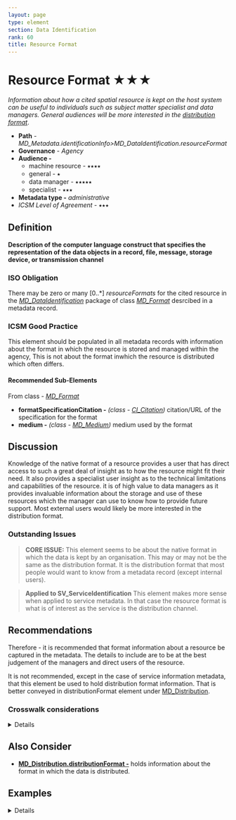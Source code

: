```yaml
---
layout: page
type: element
section: Data Identification
rank: 60
title: Resource Format
---
```

# Resource Format  ★★★
*Information about how a cited spatial resource is kept on the host system can be useful to individuals such as subject matter specialist and data managers. General audiences will be more interested in the [distribution format](./DistribitionInfo)*.

- **Path** - *MD_Metadata.identificationInfo>MD_DataIdentification.resourceFormat*
- **Governance** - *Agency*
- **Audience -**
  - machine resource - ⭑⭑⭑⭑
  - general - ⭑
  - data manager - ⭑⭑⭑⭑⭑
  - specialist - ⭑⭑⭑
- **Metadata type -** *administrative*
- *ICSM Level of Agreement -* ⭑⭑⭑

## Definition
**Description of the computer language construct that specifies the representation of the data objects in a record, file, message, storage device, or transmission channel**

### ISO Obligation
There may be zero or many [0..\*] *resourceFormats* for the cited resource in the  *[MD_DataIdentification](./class-MD_DataIdentification)* package of class *[MD_Format](https://www.isotc211.org/hmmg/HTML/ConceptualModels/EARoot/EA1/EA13/EA2/EA10/EA4323.htm)* desrcibed in a metadata record.

###  ICSM Good Practice
This element should be populated in all metadata records with information about the format in which the resource is stored and managed within the agency,  This is not about the format inwhich the resource is distributed which often differs.

#### Recommended Sub-Elements
From class - *[MD_Format](http://wiki.esipfed.org/index.php/MD_Format)*
* **formatSpecificationCitation -** *(class - [CI_Citation](./class-CI_Citation))* citation/URL of the specification for the format
* **medium -** *(class - [MD_Medium](http://wiki.esipfed.org/index.php/MD_Medium))*  medium used by the format

## Discussion

Knowledge of the native format of a resource provides a user that has direct access to such a great deal of insight as to how the resource might fit their need. It also provides a specialist user insight as to the technical limitations and capabilities of the resource. it is of high value to data managers as it provides invaluable information about the storage and use of these resources which the manager can use to know how to provide future support.
Most external users would likely be more interested in the distribution format.

### Outstanding Issues
> **CORE ISSUE:**
This element seems to be about the native format in which the data is kept by an organisation.  This may or may not be the same as the distribution format. It is the distribution format that most people would want to know from a metadata record (except internal users).

> **Applied to SV_ServiceIdentification**
This element makes more sense when applied to service metadata.  In that case the resource format is what is of interest as the service is the distribution channel.

## Recommendations

Therefore - it is recommended that format information about a resource be captured in the metadata. The details to include are to be at the best judgement of the managers and direct users of the resource.

It is not recommended, except in the case of service information metadata, that this element be used to hold distribution format information. That is better conveyed in distributionFormat element under [MD_Distribution](./DistributionInfo).


### Crosswalk considerations

<details>

#### Dublin core / CKAN / data.govt.nz 
likely unneeded unless a service

#### DCAT 
mapping as yet unknown

</details>

## Also Consider
- **[MD_Distribution.distributionFormat -](./DistributionInfo)**  holds information about the format in which the data is distributed.


## Examples

<details>

### XML 
```
<mdb:MD_Metadata>
....
   <mdb:identificationInfo>
      <mri:MD_DataIdentification>
      ....
         <mri:resourceFormat>
            <mrd:MD_Format>
               <mrd:formatSpecificationCitation>
                  <cit:CI_Citation>
                     <cit:title>
                        <gco:CharacterString>PostGIS</gco:CharacterString>
                     </cit:title>
                  </cit:CI_Citation>
               </mrd:formatSpecificationCitation>
               <mrd:medium>
                  <mrd:MD_Medium>
                     <mrd:name>
                        <cit:CI_Citation>
                           <cit:title>
                              <gco:CharacterString>My Cloud</gco:CharacterString>
                           </cit:title>
                        </cit:CI_Citation>
                     </mrd:name>
                  </mrd:MD_Medium>
               </mrd:medium>
            </mrd:MD_Format>
         </mri:resourceFormat>
      ....
     </mri:supplementalInformation>
  </mri:MD_DataIdentification>
....
</mdb:MD_Metadata>
```

### UML diagrams
Recommended elements highlighted in Yellow
![resourceFormat](../images/ResourceFormatUML.png)

</details>
